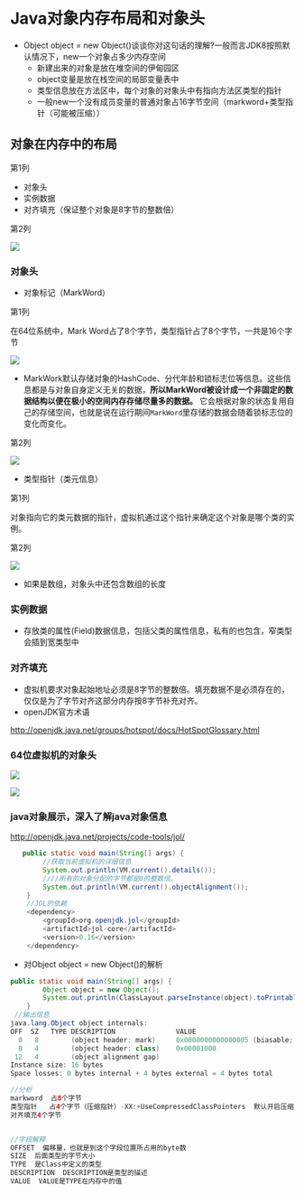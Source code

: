 # Java对象内存布局和对象头

-   Object object = new Object()谈谈你对这句话的理解?一般而言JDK8按照默认情况下，new一个对象占多少内存空间
    -   新建出来的对象是放在堆空间的伊甸园区
    -   object变量是放在栈空间的局部变量表中
    -   类型信息放在方法区中，每个对象的对象头中有指向方法区类型的指针
    -   一般new一个没有成员变量的普通对象占16字节空间（markword+类型指针（可能被压缩））

## 对象在内存中的布局

第1列

-   对象头
-   实例数据
-   对齐填充（保证整个对象是8字节的整数倍）

第2列

![](https://notes-pic-cjs.oss-cn-chengdu.aliyuncs.com/obsidian/image_MGsGSE7tDm.png)

### 对象头

-   对象标记（MarkWord）

第1列

在64位系统中，Mark Word占了8个字节，类型指针占了8个字节，一共是16个字节

![](https://notes-pic-cjs.oss-cn-chengdu.aliyuncs.com/obsidian/image_HfGPsFqInW.png)

-   MarkWork默认存储对象的HashCode、分代年龄和锁标志位等信息。这些信息都是与对象自身定义无关的数据，**所以MarkWord被设计成一个非固定的数据结构以便在极小的空间内存存储尽量多的数据。** 它会根据对象的状态复用自己的存储空间，也就是说在运行期间`MarkWord`里存储的数据会随着锁标志位的变化而变化。

第2列

![](https://notes-pic-cjs.oss-cn-chengdu.aliyuncs.com/obsidian/image_7XG9dwv4Te.png)

-   类型指针（类元信息）

第1列

对象指向它的类元数据的指针，虚拟机通过这个指针来确定这个对象是哪个类的实例。

第2列

![](https://notes-pic-cjs.oss-cn-chengdu.aliyuncs.com/obsidian/image_Of0ZpSDqlK.png)

-   如果是数组，对象头中还包含数组的长度

### 实例数据

-   存放类的属性(Field)数据信息，包括父类的属性信息，私有的也包含，窄类型会插到宽类型中

### 对齐填充

-   虚拟机要求对象起始地址必须是8字节的整数倍。填充数据不是必须存在的，仅仅是为了字节对齐这部分内存按8字节补充对齐。
-   openJDK官方术语

<http://openjdk.java.net/groups/hotspot/docs/HotSpotGlossary.html>

### 64位虚拟机的对象头

![](https://notes-pic-cjs.oss-cn-chengdu.aliyuncs.com/obsidian/image_pyQf8oXRx3.png)

![](https://notes-pic-cjs.oss-cn-chengdu.aliyuncs.com/obsidian/image_3tzvvNWopR.png)

### java对象展示，深入了解java对象信息

<http://openjdk.java.net/projects/code-tools/jol/>

```java
   public static void main(String[] args) {
        //获取当前虚拟机的详细信息
        System.out.println(VM.current().details());
        ////所有的对象分配的字节都是8的整数倍。
        System.out.println(VM.current().objectAlignment());
    }
    //JOL的依赖
    <dependency>
        <groupId>org.openjdk.jol</groupId>
        <artifactId>jol-core</artifactId>
        <version>0.16</version>
    </dependency>
```

-   对Object object = new Object()的解析

```java
public static void main(String[] args) {
        Object object = new Object();
        System.out.println(ClassLayout.parseInstance(object).toPrintable());
    }
 //输出信息
java.lang.Object object internals:
OFF  SZ   TYPE DESCRIPTION               VALUE
  0   8        (object header: mark)     0x0000000000000005 (biasable; age: 0)
  8   4        (object header: class)    0x00001000
 12   4        (object alignment gap)    
Instance size: 16 bytes
Space losses: 0 bytes internal + 4 bytes external = 4 bytes total

//分析
markword  占8个字节
类型指针   占4个字节（压缩指针）-XX:+UseCompressedClassPointers  默认开启压缩类型指针
对齐填充4个字节


//字段解释
OFFSET  偏移量，也就是到这个字段位置所占用的byte数
SIZE  后面类型的字节大小
TYPE  是Class中定义的类型
DESCRIPTION  DESCRIPTION是类型的描述
VALUE  VALUE是TYPE在内存中的值

```
